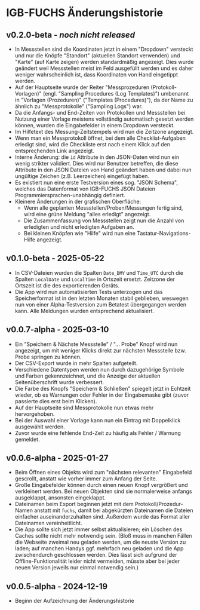 IGB-FUCHS Änderungshistorie
===========================

v0.2.0-beta - *noch nicht released*
------------------------

- In Messstellen sind die Koordinaten jetzt in einem "Dropdown" versteckt und nur
  die Knöpfe "Standort" (aktuellen Standort verwenden) und "Karte" (auf Karte zeigen)
  werden standardmäßig angezeigt. Dies wurde geändert weil Messstellen meist im
  Feld ausgefüllt werden und es daher weniger wahrscheinlich ist, dass Koordinaten
  von Hand eingetippt werden.
- Auf der Hauptseite wurde der Reiter "Messprozeduren (Protokoll-Vorlagen)" (engl. "Sampling
  Procedures (Log Templates)") umbenannt in "Vorlagen (Prozeduren)" ("Templates (Procedures)"),
  da der Name zu ähnlich zu "Messprotokolle" ("Sampling Logs") war.
- Da die Anfangs- und End-Zeiten von Protokollen und Messstellen bei Nutzung einer
  Vorlage meistens vollständig automatisch gesetzt werden können, wurden die Eingabefelder
  in einem Dropdown versteckt.
- Im Hilfetext des Messung-Zeitstempels wird nun die Zeitzone angezeigt.
- Wenn man ein Messprotokoll öffnet, bei dem alle Checklist-Aufgaben erledigt sind,
  wird die Checkliste erst nach einem Klick auf den entsprechenden Link angezeigt.
- Interne Änderung: die `id` Attribute in den JSON-Daten wird nun ein wenig strikter validiert.
  Dies wird nur Benutzer betreffen, die diese Attribute in den JSON Dateien von Hand geändert
  haben und dabei nun ungültige Zeichen (z.B. Leerzeichen) eingefügt haben.
- Es existiert nun eine erste Testversion eines sog. "JSON Schema", welches das Datenformat
  von IGB-FUCHS JSON Dateien Programmiersprachen-unabhängig definiert.
- Kleinere Änderungen in der grafischen Oberfläche:
  - Wenn alle geplanten Messstellen/Proben/Messungen fertig sind, wird eine grüne Meldung
    "alles erledigt" angezeigt.
  - Die Zusammenfassung von Messstellen zeigt nun die Anzahl von erledigten und nicht
    erledigten Aufgaben an.
  - Bei kleinen Knöpfen wie "Hilfe" wird nun eine Tastatur-Navigations-Hilfe angezeigt.

v0.1.0-beta - 2025-05-22
------------------------

- In CSV-Dateien wurden die Spalten `Date_DMY` und `Time_UTC` durch die Spalten
  `LocalDate` und `LocalTime` in Ortszeit ersetzt. Zeitzone der Ortszeit ist die
  des exportierenden Geräts.
- Die App wird nun automatisierten Tests unterzogen und das Speicherformat ist in den
  letzten Monaten stabil geblieben, weswegen nun von einer Alpha-Testversion
  zum Betatest übergegangen werden kann. Alle Meldungen wurden entsprechend aktualisiert.

v0.0.7-alpha - 2025-03-10
-------------------------

- Ein "Speichern & Nächste Messstelle" / "... Probe" Knopf wird nun angezeigt,
  um mit weniger Klicks direkt zur nächsten Messstelle bzw. Probe springen zu können.
- Der CSV-Export wurde in mehr Spalten aufgeteilt.
- Verschiedene Datentypen werden nun durch dazugehörige Symbole und Farben gekennzeichnet,
  und die Anzeige der aktuellen Seitenüberschrift wurde verbessert.
- Die Farbe des Knopfs "Speichern & Schließen" spiegelt jetzt in Echtzeit wieder, ob es
  Warnungen oder Fehler in der Eingabemaske gibt (zuvor passierte dies erst beim Klicken).
- Auf der Hauptseite sind Messprotokolle nun etwas mehr hervorgehoben.
- Bei der Auswahl einer Vorlage kann nun ein Eintrag mit Doppelklick ausgewählt werden.
- Zuvor wurde eine fehlende End-Zeit zu häufig als Fehler / Warnung gemeldet.

v0.0.6-alpha - 2025-01-27
-------------------------

- Beim Öffnen eines Objekts wird zum "nächsten relevanten" Eingabefeld gescrollt,
  anstatt wie vorher immer zum Anfang der Seite.
- Große Eingabefelder können durch einen neuen Knopf vergrößert und verkleinert werden.
  Bei neuen Objekten sind sie normalerweise anfangs ausgeklappt, ansonsten eingeklappt.
- Dateinamen beim Export beginnen jetzt mit dem Protokoll/Prozedur-Namen anstatt mit `fuchs`,
  damit bei abgekürzten Dateinamen die Dateien einfacher auseinanderzuhalten sind.
  Außerdem wurde das Format aller Dateinamen vereinheitlicht.
- Die App sollte sich jetzt immer selbst aktualisieren; ein Löschen des Caches
  sollte nicht mehr notwendig sein. (Bloß muss in manchen Fällen die Webseite
  zweimal neu geladen werden, um die neuste Version zu laden; auf manchen Handys
  ggf. mehrfach neu geladen und die App zwischendurch geschlossen werden.
  Dies lässt sich aufgrund der Offline-Funktionalität leider nicht vermeiden,
  müsste aber bei jeder neuen Version jeweils nur einmal notwendig sein.)

v0.0.5-alpha - 2024-12-19
-------------------------

- Beginn der Aufzeichnung der Änderungshistorie
